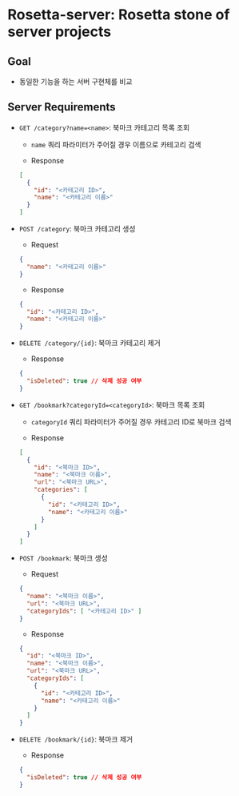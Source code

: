 # Rosetta-server: Rosetta stone of server projects

## Goal

- 동일한 기능을 하는 서버 구현체를 비교

## Server Requirements

- `GET /category?name=<name>`: 북마크 카테고리 목록 조회

  - `name` 쿼리 파라미터가 주어질 경우 이름으로 카테고리 검색

  - Response

  ```json
  [
    {
      "id": "<카테고리 ID>",
      "name": "<카테고리 이름>"
    }
  ]
  ```

- `POST /category`: 북마크 카테고리 생성

  - Request

  ```json
  {
    "name": "<카테고리 이름>"
  }
  ```

  - Response

  ```json
  {
    "id": "<카테고리 ID>",
    "name": "<카테고리 이름>"
  }
  ```

- `DELETE /category/{id}`: 북마크 카테고리 제거

  - Response

  ```json
  {
    "isDeleted": true // 삭제 성공 여부
  }
  ```

- `GET /bookmark?categoryId=<categoryId>`: 북마크 목록 조회

  - `categoryId` 쿼리 파라미터가 주어질 경우 카테고리 ID로 북마크 검색

  - Response

  ```json
  [
    {
      "id": "<북마크 ID>",
      "name": "<북마크 이름>",
      "url": "<북마크 URL>",
      "categories": [
        {
          "id": "<카테고리 ID>",
          "name": "<카테고리 이름>"
        }
      ]
    }
  ]
  ```

- `POST /bookmark`: 북마크 생성

  - Request

  ```json
  {
    "name": "<북마크 이름>",
    "url": "<북마크 URL>",
    "categoryIds": [ "<카테고리 ID>" ]
  }
  ```

  - Response

  ```json
  {
    "id": "<북마크 ID>",
    "name": "<북마크 이름>",
    "url": "<북마크 URL>",
    "categoryIds": [
      {
        "id": "<카테고리 ID>",
        "name": "<카테고리 이름>"
      }
    ]
  }
  ```

- `DELETE /bookmark/{id}`: 북마크 제거

  - Response

  ```json
  {
    "isDeleted": true // 삭제 성공 여부
  }
  ```
